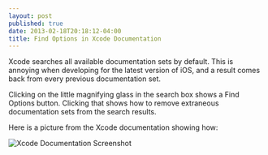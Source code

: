 ```yaml
---
layout: post
published: true
date: 2013-02-18T20:18:12-04:00
title: Find Options in Xcode Documentation
---
```


Xcode searches all available documentation sets by default. This is annoying when developing for the latest version of iOS, and a result comes back from every previous documentation set. 

Clicking on the little magnifying glass in the search box shows a Find Options button. Clicking that shows how to remove extraneous documentation sets from the search results. 

Here is a picture from the Xcode documentation showing how:

![Xcode Documentation Screenshot](http://i.imgur.com/J6y5Kv8.png)